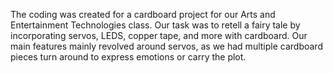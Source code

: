 The coding was created for a cardboard project for our Arts and Entertainment Technologies class. Our task was to retell a fairy tale by incorporating servos, LEDS, copper tape, and more with cardboard. Our main features mainly revolved around servos, as we had multiple cardboard pieces turn around to express emotions or carry the plot.
